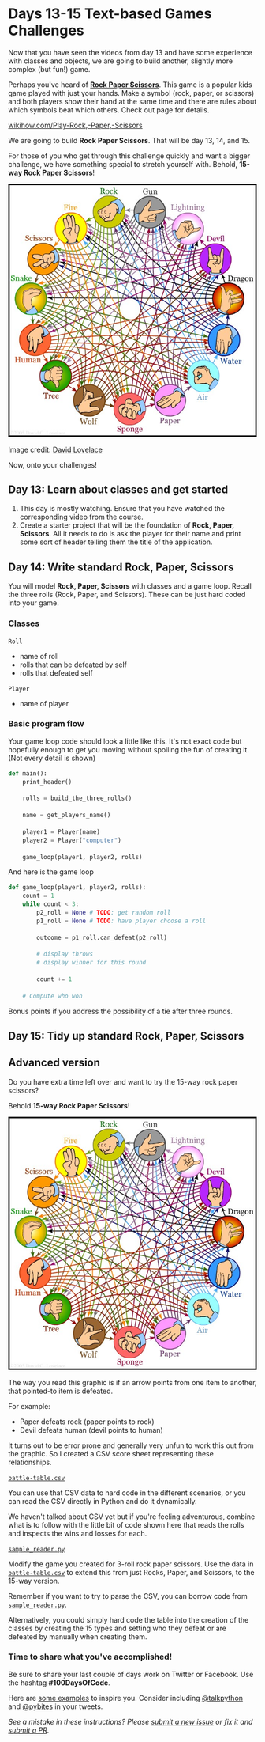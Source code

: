 # Days 13-15 Text-based Games Challenges

Now that you have seen the videos from day 13 and have some experience with classes and objects, we are going to build another, slightly more complex (but fun!) game.

Perhaps you've heard of [**Rock Paper Scissors**](https://www.wikihow.com/Play-Rock,-Paper,-Scissors). This game is a popular kids game played with just your hands. Make a symbol (rock, paper, or scissors) and both players show their hand at the same time and there are rules about which symbols beat which others. Check out page for details.

[wikihow.com/Play-Rock,-Paper,-Scissors](https://www.wikihow.com/Play-Rock,-Paper,-Scissors)

We are going to build **Rock Paper Scissors**. That will be day 13, 14, and 15. 

For those of you who get through this challenge quickly and want a bigger challenge, we have something special to stretch yourself with. Behold, **15-way Rock Paper Scissors**!

![](./rps15.jpg)

Image credit: [David Lovelace](http://www.umop.com/rps15.htm)

Now, onto your challenges!

## Day 13: Learn about classes and get started

1. This day is mostly watching. Ensure that you have watched the corresponding video from the course.
2. Create a starter project that will be the foundation of **Rock, Paper, Scissors**. All it needs to do is ask the player for their name and print some sort of header telling them the title of the application.

## Day 14: Write standard **Rock, Paper, Scissors**

You will model **Rock, Paper, Scissors** with classes and a game loop. Recall the three rolls (Rock, Paper, and Scissors). These can be just hard coded into your game.

### Classes

`Roll`

* name of roll
* rolls that can be defeated by self
* rolls that defeated self

`Player`

* name of player

### Basic program flow

Your game loop code should look a little like this. It's not exact code but hopefully enough to get you moving without spoiling the fun of creating it. (Not every detail is shown)

```python
def main():
    print_header()

    rolls = build_the_three_rolls()

    name = get_players_name()

    player1 = Player(name)
    player2 = Player("computer")

    game_loop(player1, player2, rolls)
```

And here is the game loop

```python
def game_loop(player1, player2, rolls):
    count = 1
    while count < 3:
        p2_roll = None # TODO: get random roll
        p1_roll = None # TODO: have player choose a roll

        outcome = p1_roll.can_defeat(p2_roll)

        # display throws
        # display winner for this round

        count += 1

    # Compute who won
```

Bonus points if you address the possibility of a tie after three rounds.

## Day 15: Tidy up standard **Rock, Paper, Scissors**


## Advanced version

Do you have extra time left over and want to try the 15-way rock paper scissors? 

Behold **15-way Rock Paper Scissors**!

![](./rps15.jpg)

The way you read this graphic is if an arrow points from one item to another, that pointed-to item is defeated.

For example:

* Paper defeats rock (paper points to rock)
* Devil defeats human (devil points to human)

It turns out to be error prone and generally very unfun to work this out from the graphic. So I created a CSV score sheet representing these relationships. 

[`battle-table.csv`](data/battle-table.csv)

You can use that CSV data to hard code in the different scenarios, or you can read the CSV directly in Python and do it dynamically.

We haven't talked about CSV yet but if you're feeling adventurous, combine what is to follow with the little bit of code shown here that reads the rolls and inspects the wins and losses for each.

[`sample_reader.py`](data/sample_reader.py)

Modify the game you created for 3-roll rock paper scissors. Use the data in [`battle-table.csv`](data/battle-table.csv) to extend this from just Rocks, Paper, and Scissors, to the 15-way version.

Remember if you want to try to parse the CSV, you can borrow code from [`sample_reader.py`](data/sample_reader.py). 

Alternatively, you could simply hard code the table into the creation of the classes by creating the 15 types and setting who they defeat or are defeated by manually when creating them.

### Time to share what you've accomplished!

Be sure to share your last couple of days work on Twitter or Facebook. Use the hashtag **#100DaysOfCode**. 

Here are [some examples](https://twitter.com/search?q=%23100DaysOfCode) to inspire you. Consider including [@talkpython](https://twitter.com/talkpython) and [@pybites](https://twitter.com/pybites) in your tweets.

*See a mistake in these instructions? Please [submit a new issue](https://github.com/talkpython/100daysofcode-with-python-course/issues) or fix it and [submit a PR](https://github.com/talkpython/100daysofcode-with-python-course/pulls).*
